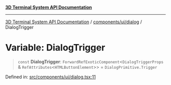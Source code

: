 [**3D Terminal System API Documentation**](../../../../README.md)

***

[3D Terminal System API Documentation](../../../../README.md) / [components/ui/dialog](../README.md) / DialogTrigger

# Variable: DialogTrigger

> `const` **DialogTrigger**: `ForwardRefExoticComponent`\<`DialogTriggerProps` & `RefAttributes`\<`HTMLButtonElement`\>\> = `DialogPrimitive.Trigger`

Defined in: [src/components/ui/dialog.tsx:11](https://github.com/Dicommunitas/ThreeJS_Terminal_3D/blob/5b477f54175762d5c4c643839351148d429f45bb/src/components/ui/dialog.tsx#L11)

